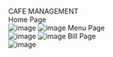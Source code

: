 CAFE MANAGEMENT<br>
Home Page<br>
![image](https://user-images.githubusercontent.com/116967222/231947804-960f433e-7502-47e5-9a8b-685f1ba63684.png)
![image](https://user-images.githubusercontent.com/116967222/231947841-4558d4c3-4f32-48a5-ae63-ee62f7c8d9b9.png)
Menu Page<br>
![image](https://user-images.githubusercontent.com/116967222/231947925-ed23c383-a140-48a1-a202-82a87d63de3d.png)
![image](https://user-images.githubusercontent.com/116967222/231947976-fbfdbbec-034a-49cc-bb0a-29c9f36aea04.png)
Bill Page<br>
![image](https://user-images.githubusercontent.com/116967222/231948101-daf10b97-ef1a-44d3-8e5a-8c01abc0873d.png)
